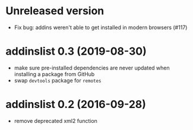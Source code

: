 # Unreleased version

- Fix bug: addins weren't able to get installed in modern browsers (#117)

# addinslist 0.3 (2019-08-30)

- make sure pre-installed dependencies are never updated when installing a package from GitHub
- swap `devtools` package for `remotes`

# addinslist 0.2 (2016-09-28)

- remove deprecated xml2 function
